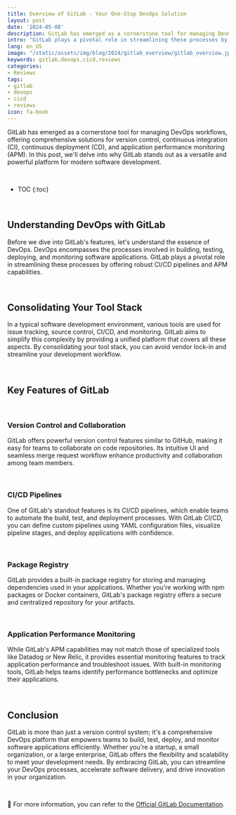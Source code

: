 ```yaml
---
title: Overview of GitLab - Your One-Stop DevOps Solution
layout: post
date: '2024-05-08'
description: GitLab has emerged as a cornerstone tool for managing DevOps workflows.
intro: "GitLab plays a pivotal role in streamlining these processes by offering robust CI/CD pipelines and APM capabilities."
lang: en_US
image: "/static/assets/img/blog/2024/gitlab_overview/gitlab_overview.jpeg"
keywords: gitlab,devops,cicd,reviews
categories:
- Reviews
tags:
- gitlab
- devops
- cicd
- reviews
icon: fa-book
---
```


GitLab has emerged as a cornerstone tool for managing DevOps workflows, offering comprehensive solutions for version control, continuous integration (CI), continuous deployment (CD), and application performance monitoring (APM). In this post, we'll delve into why GitLab stands out as a versatile and powerful platform for modern software development.

<br>

* TOC 
{:toc}

<br>

## Understanding DevOps with GitLab

Before we dive into GitLab's features, let's understand the essence of DevOps. DevOps encompasses the processes involved in building, testing, deploying, and monitoring software applications. GitLab plays a pivotal role in streamlining these processes by offering robust CI/CD pipelines and APM capabilities.

<br>

## Consolidating Your Tool Stack

In a typical software development environment, various tools are used for issue tracking, source control, CI/CD, and monitoring. GitLab aims to simplify this complexity by providing a unified platform that covers all these aspects. By consolidating your tool stack, you can avoid vendor lock-in and streamline your development workflow.

<br>

## Key Features of GitLab

<br>

### Version Control and Collaboration

GitLab offers powerful version control features similar to GitHub, making it easy for teams to collaborate on code repositories. Its intuitive UI and seamless merge request workflow enhance productivity and collaboration among team members.

<br>

### CI/CD Pipelines

One of GitLab's standout features is its CI/CD pipelines, which enable teams to automate the build, test, and deployment processes. With GitLab CI/CD, you can define custom pipelines using YAML configuration files, visualize pipeline stages, and deploy applications with confidence.

<br>

### Package Registry

GitLab provides a built-in package registry for storing and managing dependencies used in your applications. Whether you're working with npm packages or Docker containers, GitLab's package registry offers a secure and centralized repository for your artifacts.

<br>

### Application Performance Monitoring

While GitLab's APM capabilities may not match those of specialized tools like Datadog or New Relic, it provides essential monitoring features to track application performance and troubleshoot issues. With built-in monitoring tools, GitLab helps teams identify performance bottlenecks and optimize their applications.

<br>

## Conclusion

GitLab is more than just a version control system; it's a comprehensive DevOps platform that empowers teams to build, test, deploy, and monitor software applications efficiently. Whether you're a startup, a small organization, or a large enterprise, GitLab offers the flexibility and scalability to meet your development needs. By embracing GitLab, you can streamline your DevOps processes, accelerate software delivery, and drive innovation in your organization.

<br>

📝 For more information, you can refer to the [Official GitLab Documentation](https://docs.gitlab.com). 



